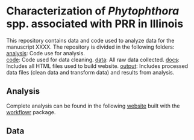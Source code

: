 # Characterization of _Phytophthora_ spp. associated with PRR in Illinois

This repository contains data and code used to analyze data for the manuscript XXXX. The repository is divided in the following folders:  
[analysis](https://github.com/danielcerritos/phytophthora/tree/master/analysis): Code use for analysis.  
[code](https://github.com/danielcerritos/phytophthora/tree/master/code): Code used for data cleaning.
[data](https://github.com/danielcerritos/phytophthora/tree/master/data): All raw data collected. 
[docs](https://github.com/danielcerritos/phytophthora/tree/master/docs): Includes all HTML files used to build website. 
[output](https://github.com/danielcerritos/phytophthora/tree/master/output): Includes processed data files (clean data and transform data) and results from analysis.  

## Analysis
Complete analysis can be found in the following [website](https://danielcerritos.github.io/phytophthora/02_analysis_phytophtora-spp-survey.html) built with the [workflowr](https://jdblischak.github.io/workflowr/) package. 

## Data
